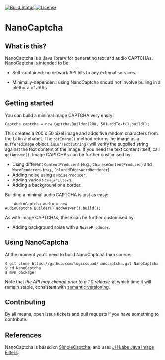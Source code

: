 [![Build Status](https://travis-ci.org/logicsquad/nanocaptcha.svg?branch=master)](https://travis-ci.org/logicsquad/nanocaptcha)
[![License](https://img.shields.io/badge/License-BSD-blue.svg)](https://opensource.org/licenses/BSD-3-Clause)

NanoCaptcha
===========

What is this?
-------------
NanoCaptcha is a Java library for generating text and audio
CAPTCHAs. NanoCaptcha is intended to be:

* Self-contained: no network API hits to any external services.

* Minimally-dependent: using NanoCaptcha should not involve pulling in
  a plethora of JARs.

Getting started
---------------
You can build a minimal image CAPTCHA very easily:

    Captcha captcha = new Captcha.Builder(200, 50).addText().build();

This creates a 200 x 50 pixel image and adds five random characters
from the Latin alphabet.  The `getImage()` method returns the image as
a `BufferedImage` object. `isCorrect(String)` will verify the supplied
string against the text content of the image. If you need the text
content itself, call `getAnswer()`.  Image CAPTCHAs can be further
customised by:

* Using different `ContentProducer`s (e.g., `ChineseContentProducer`)
  and `WordRenderer`s (e.g., `ColoredEdgesWordRenderer`).
* Adding noise using a `NoiseProducer`.
* Adding various `ImageFilter`s.
* Adding a background or a border.

Building a minimal audio CAPTCHA is just as easy:

    	AudioCaptcha audio = new AudioCaptcha.Builder().addAnswer().build();

As with image CAPTCHAs, these can be further customised by:

* Adding background noise with a `NoiseProducer`.

Using NanoCaptcha
-----------------
At the moment you'll need to build NanoCaptcha from source:

    $ git clone https://github.com/logicsquad/nanocaptcha.git NanoCaptcha
    $ cd NanoCaptcha
    $ mvn package

Note that _the API may change prior to a 1.0 release,_ at which time
it will remain stable, consistent with [semantic
versioning](https://semver.org).

Contributing
------------
By all means, open issue tickets and pull requests if you have something
to contribute.

References
----------
NanoCaptcha is based on
[SimpleCaptcha](https://sourceforge.net/p/simplecaptcha/),
and uses
[JH Labs Java Image Filters](http://huxtable.com/ip/filters/).

